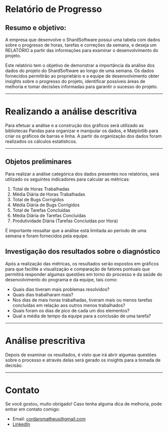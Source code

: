 # Relatório de Progresso

## Resumo e objetivo: 
A empresa que desenvolve o ShardSoftware possui uma tabela com dados sobre o progresso de horas, tarefas e correções da semana, e deseja um RELATÓRIO a partir das informações para examinar o desenvolvimento do projeto. 

Este relatório tem o objetivo de demonstrar a importância da análise dos dados do projeto do ShardSoftware ao longo de uma semana. 
Os dados fornecidos permitirão ao proprietário e a equipe de desenvolvimento obter insights sobre o progresso do projeto, identificar possíveis áreas de melhoria e tomar decisões informadas para garantir o sucesso do projeto.

------------------------------------------------------------------------------
# Realizando a análise descritiva

Para efetuar a análise e a construção dos gráficos será utilizado as bibliotecas Pandas para organizar e manipular os dados, e Matplotlib para criar os gráficos de barras e linha. 
A partir da organização dos dados foram realizados os cálculos estatísticos. 

------------------------------------------------------------------------------
## Objetos preliminares

Para realizar a análise categórica dos dados presentes nos relatórios, será utilizado os seguintes indicadores para calcular as métricas: 

1. Total de Horas Trabalhadas
2. Média Diária de Horas Trabalhadas
3. Total de Bugs Corrigidos
4. Média Diária de Bugs Corrigidos
5. Total de Tarefas Concluídas
6. Média Diária de Tarefas Concluídas
7. Produtividade Diária (Tarefas Concluídas por Hora)

É importante ressaltar que a análise está limitada ao período de uma semana e foram fornecidos pela equipe.

## Investigação dos resultados sobre o diagnóstico

Após a realização das métricas, os resultados serão expostos em gráficos para que facilite a visualização e comparação de fatores pontuais 
que permitirá responder algumas questões em torno do processo e da saúde do desenvolvimento do programa e da equipe, tais como:

- Quais dias tiveram mais problemas resolvidos? 
- Quais dias trabalharam mais? 
- Nos dias de mais horas trabalhadas, tiveram mais ou menos tarefas concluídas em relação aos outros menos trabalhados?
- Quais foram os dias de pico de cada um dos elementos? 
- Qual a média de tempo da equipe para a conclusão de uma tarefa?

------------------------------------------------------------------------------
# Análise prescritiva

Depois de examinar os resultados, é visto que irá abrir algumas questões sobre o processo e através delas será gerado os insights para a tomada de decisão.

------------------------------------------------------------------------------
# Contato

Se você gostou, muito obrigado! Caso tenha alguma dica de melhoria, pode entrar em contato comigo:
* Email: cordaromatheus@gmail.com
* [LinkedIn](https://www.linkedin.com/in/mscordaro/)
